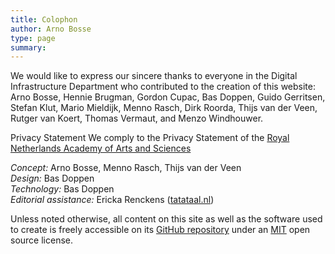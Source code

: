 ```yaml
---
title: Colophon
author: Arno Bosse
type: page
summary: 
---
```


We would like to express our sincere thanks to everyone in the Digital Infrastructure Department who contributed to the creation of this website: Arno Bosse, Hennie Brugman, Gordon Cupac, Bas Doppen, Guido Gerritsen, Stefan Klut, Mario Mieldijk, Menno Rasch, Dirk Roorda, Thijs van der Veen, Rutger van Koert, Thomas Vermaut, and Menzo Windhouwer.

Privacy Statement
We comply to the Privacy Statement of the [Royal Netherlands Academy of Arts and Sciences](https://www.knaw.nl/privacy) 

*Concept:* Arno Bosse, Menno Rasch, Thijs van der Veen</br>
*Design:* Bas Doppen</br>
*Technology:* Bas Doppen</br>
*Editorial assistance:* Ericka Renckens ([tatataal.nl](https://www.tatataal.nl))</br>

Unless noted otherwise, all content on this site as well as the software used to create is freely accessible on its [GitHub repository](https://github.com/knaw-huc/di-website/) under an [MIT](https://github.com/knaw-huc/di-website/blob/main/LICENSE) open source license. 

